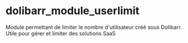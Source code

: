 # dolibarr_module_userlimit
Module permettant de limiter le nombre d'utilisateur créé sous Dolibarr. Utile pour gérer et limiter des solutions SaaS
